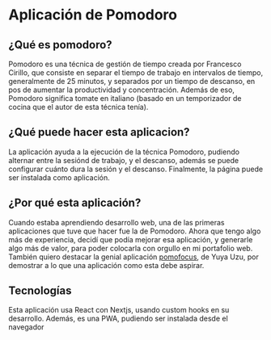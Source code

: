 # Aplicación de Pomodoro

## ¿Qué es pomodoro?

Pomodoro es una técnica de gestión de tiempo creada por Francesco Cirillo, que consiste en separar el tiempo de trabajo en intervalos de tiempo, generalmente de 25 minutos, y separados por un tiempo de descanso, en pos de aumentar la productividad y concentración. Además de eso, Pomodoro significa tomate en italiano (basado en un temporizador de cocina que el autor de esta técnica tenía).

## ¿Qué puede hacer esta aplicacion?

La aplicación ayuda a la ejecución de la técnica Pomodoro, pudiendo alternar entre la sesiónd de trabajo, y el descanso, además se puede configurar cuánto dura la sesión y el descanso. Finalmente, la página puede ser instalada como aplicación.

## ¿Por qué esta aplicación?

Cuando estaba aprendiendo desarrollo web, una de las primeras aplicaciones que tuve que hacer fue la de Pomodoro. Ahora que tengo algo más de experiencia, decidí que podía mejorar esa aplicación, y generarle algo más de valor, para poder colocarla con orgullo en mi portafolio web. También quiero destacar la genial aplicación [pomofocus](https://pomofocus.io/), de Yuya Uzu, por demostrar a lo que una aplicación como esta debe aspirar.

## Tecnologías

Esta aplicación usa React con Nextjs, usando custom hooks en su desarrollo. Además, es una PWA, pudiendo ser instalada desde el navegador
